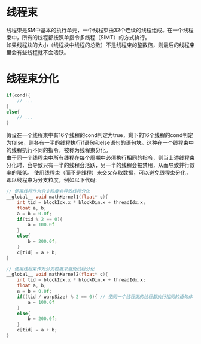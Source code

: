 # 线程束
线程束是SM中基本的执行单元，一个线程束由32个连续的线程组成。在一个线程束中，所有的线程都按照单指令多线程（SIMT）的方式执行。  
如果线程块的大小（线程块中线程的总数）不是线程束的整数倍，则最后的线程束里会有些线程就不会活跃。

# 线程束分化
```C++
if(cond){
    // ...
}
else{
    // ...
}
```
假设在一个线程束中有16个线程的cond判定为true，剩下的16个线程的cond判定为false，则各有一半的线程执行if语句和else语句的语句块。这种在一个线程束中的线程执行不同的指令，被称为线程束分化。  
由于同一个线程束中所有线程在每个周期中必须执行相同的指令，则当上述线程束分化时，会导致只有一半的线程会活跃，另一半的线程会被禁用，从而导致并行效率的降低。 
使用线程束（而不是线程）来交叉存取数据，可以避免线程束分化，即以线程束为分支粒度，例如以下代码:
```C++
// 使用线程作为分支粒度会导致线程分化
__global__ void mathKernel1(float* c){
    int tid = blockIdx.x * blockDim.x + threadIdx.x;
    float a, b;
    a = b = 0.0f;
    if(tid % 2 == 0){
        a = 100.0f
    }
    else{
        b = 200.0f;
    }
    c[tid] = a + b;
}

// 使用线程束作为分支粒度来避免线程分化
__global__ void mathKernel2(float* c){
    int tid = blockIdx.x * blockDim.x + threadIdx.x;
    float a, b;
    a = b = 0.0f;
    if((tid / warpSize) % 2 == 0){ // 使同一个线程束的线程都执行相同的语句体
        a = 100.0f
    }
    else{
        b = 200.0f;
    }
    c[tid] = a + b;
}
```